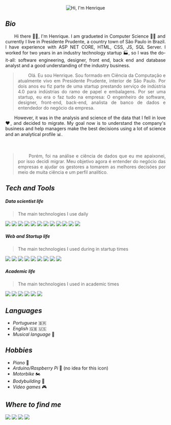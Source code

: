 <p align="center">
  <img src="https://github.com/Krupique/Krupique/raw/main/assets/header.gif" alt="Hi, I'm Henrique">
</p>

_<h2>Bio</h2>_
<p align="justify">&emsp;&emsp;Hi there 🐱‍👤, I'm Henrique. I am gradueted in Computer Science 👨‍🎓 and currently I live in Presidente Prudente, a country town of São Paulo in Brazil. I have experience with ASP NET CORE, HTML, CSS, JS, SQL Server. I worked for two years in an industry technology startup 🏭, so I was the do-it-all: software engineering, designer, front end, back end and database analyst and a good understanding of the industry business.</p>
<blockquote>
  <p align="justify">&emsp;&emsp;
    Olá. Eu sou Henrique. Sou formado em Ciência da Computação e atualmente vivo em Presidente Prudente, interior de São Paulo. Por dois anos eu fiz parte de uma startup prestando serviço de indústria 4.0 para indústrias do ramo de papel e embalagens. Por ser uma startup, eu era o faz tudo na empresa: O engenheiro de software, designer, front-end, back-end, analista de banco de dados e entendedor do negócio da empresa.
  </p>
</blockquote>
<p align="justify">&emsp;&emsp;However, it was in the analysis and science of the data that I fell in love ❤, and decided to migrate. My goal now is to understand the company's business and help managers make the best decisions using a lot of science and an analytical profile 📊.</p>
<br>
<blockquote>
  <p align="justify">&emsp;&emsp;
    Porém, foi na análise e ciência de dados que eu me apaixonei, por isso decidi migrar. Meu objetivo agora é entender do negócio das empresas e ajudar os gestores a tomarem as melhores decisões por meio de muita ciência e um perfil analítico. 
  </p>
</blockquote>




_<h2>Tech and Tools</h2>_
<h5>Data scientist life</h5>
<blockquote>The main technologies I use daily</blockquote>
<a title="Python" href=""><img src="https://img.shields.io/badge/Python-3776AB?style=for-the-badge&logo=python&logoColor=white"></a>
<a title="Tensorflow" href=""><img src="https://img.shields.io/badge/TensorFlow-FF6F00?style=for-the-badge&logo=TensorFlow&logoColor=white"></a>
<a title="Tableau" href=""><img src="https://img.shields.io/badge/Tableau-E97627?style=for-the-badge&logo=Tableau&logoColor=white"></a>
<a title="Mongo DB" href=""><img src="https://img.shields.io/badge/MongoDB-4EA94B?style=for-the-badge&logo=mongodb&logoColor=white"></a>
<a title="Pandas" href=""><img src="https://img.shields.io/badge/Pandas-2C2D72?style=for-the-badge&logo=pandas&logoColor=white"></a>
<a title="Numpy" href=""><img src="https://img.shields.io/badge/Numpy-777BB4?style=for-the-badge&logo=numpy&logoColor=white"></a>
<a title="Scikit Learn" href=""><img src="https://img.shields.io/badge/scikit_learn-F7931E?style=for-the-badge&logo=scikit-learn&logoColor=white"></a>
<a title="Keras" href=""><img src="https://img.shields.io/badge/Keras-D00000?style=for-the-badge&logo=Keras&logoColor=white"></a>
<a title="Scipy" href=""><img src="https://img.shields.io/badge/SciPy-654FF0?style=for-the-badge&logo=SciPy&logoColor=white"></a>
<a title="Pytorch" href=""><img src="https://img.shields.io/badge/PyTorch-EE4C2C?style=for-the-badge&logo=PyTorch&logoColor=white"></a>
<a title="Plotly" href=""><img src="https://img.shields.io/badge/Plotly-239120?style=for-the-badge&logo=plotly&logoColor=white"></a>
<a title="JSON" href=""><img src="https://img.shields.io/badge/json-5E5C5C?style=for-the-badge&logo=json&logoColor=white"></a>
<h5>Web and Startup life</h5>
<blockquote>The main technologies I used during in startup times</blockquote>
<a title="Visual Studio" href=""><img src="https://img.shields.io/badge/Visual_Studio-5C2D91?style=for-the-badge&logo=visual%20studio&logoColor=white"></a>
<a title=".NET and .NET CORE" href=""><img src="https://img.shields.io/badge/.NET-512BD4?style=for-the-badge&logo=dotnet&logoColor=white"></a>
<a title="C#" href=""><img src="https://img.shields.io/badge/C%23-239120?style=for-the-badge&logo=c-sharp&logoColor=white"></a>
<a title="HTML5" href=""><img src="https://img.shields.io/badge/HTML5-E34F26?style=for-the-badge&logo=html5&logoColor=white"></a>
<a title="CSS3" href=""><img src="https://img.shields.io/badge/CSS3-1572B6?style=for-the-badge&logo=css3&logoColor=white"></a>
<a title="Javascript" href=""><img src="https://img.shields.io/badge/JavaScript-323330?style=for-the-badge&logo=javascript&logoColor=F7DF1E"></a>
<a title="Bootstrap" href=""><img src="https://img.shields.io/badge/Bootstrap-563D7C?style=for-the-badge&logo=bootstrap&logoColor=white"></a>
<a title="SQL Server" href=""><img src="https://img.shields.io/badge/Microsoft_SQL_Server-CC2927?style=for-the-badge&logo=microsoft-sql-server&logoColor=white"></a>
<a title="SQL" href=""><img src="https://img.shields.io/badge/PLSQL-F80000?style=for-the-badge&logo=oracle&logoColor=black"></a>
<h5>Academic life</h5>
<blockquote>The main technologies I used in academic times</blockquote>
<a title="C" href=""><img src="https://img.shields.io/badge/C-00599C?style=for-the-badge&logo=c&logoColor=white"></a>
<a title="C++" href=""><img src="https://img.shields.io/badge/C%2B%2B-00599C?style=for-the-badge&logo=c%2B%2B&logoColor=white"></a>
<a title="Java" href=""><img src="https://img.shields.io/badge/Java-ED8B00?style=for-the-badge&logo=java&logoColor=white"></a>
<a title="OpenCV" href=""><img src="https://img.shields.io/badge/OpenCV-27338e?style=for-the-badge&logo=OpenCV&logoColor=white"></a>
<a title="MYSQL" href=""><img src="https://img.shields.io/badge/MySQL-005C84?style=for-the-badge&logo=mysql&logoColor=white"></a>
<a title="PostgreSQL" href=""><img src="https://img.shields.io/badge/PostgreSQL-316192?style=for-the-badge&logo=postgresql&logoColor=white"></a>

_<h2>Languages</h2>_
* _Portuguese_ 🇧🇷
* _English_ 🇬🇧 🇺🇸
* _Musical language_ 🎵

_<h2> Hobbies </h2>_
* _Piano_ 🎹
* _Arduino/Raspberry Pi_ 🌻 (no idea for this icon)
* _Motorbike_ 🏍
* _Bodybuilding_ 💪
* _Video games_ 🎮

_<h2>Where to find me</h2>_
<a href="https://www.kaggle.com/krupck"><img src="https://img.shields.io/badge/Kaggle-20BEFF?style=for-the-badge&logo=Kaggle&logoColor=white"></a>
<a href="https://www.linkedin.com/in/henrique-krupck-505091182/"><img src="https://img.shields.io/badge/LinkedIn-0077B5?style=for-the-badge&logo=linkedin&logoColor=white"></a>
<a href="https://www.instagram.com/h_krupck/"><img src="https://img.shields.io/badge/Instagram-E4405F?style=for-the-badge&logo=instagram&logoColor=white"></a>
<a href="https://outlook.live.com"><img src="https://img.shields.io/badge/Microsoft_Outlook-0078D4?style=for-the-badge&logo=microsoft-outlook&logoColor=white"></a>













<!--

<a href=""><img src="https://img.shields.io/badge/TensorFlow-FF6F00?style=for-the-badge&logo=tensorflow&logoColor=white"></a>



**Krupique/Krupique** is a ✨ _special_ ✨ repository because its `README.md` (this file) appears on your GitHub profile.

Here are some ideas to get you started:

- 🔭 I’m currently working on ...
- 🌱 I’m currently learning ...
- 👯 I’m looking to collaborate on ...
- 🤔 I’m looking for help with ...
- 💬 Ask me about ...
- 📫 How to reach me: ...
- 😄 Pronouns: ...
- ⚡ Fun fact: ...
-->

